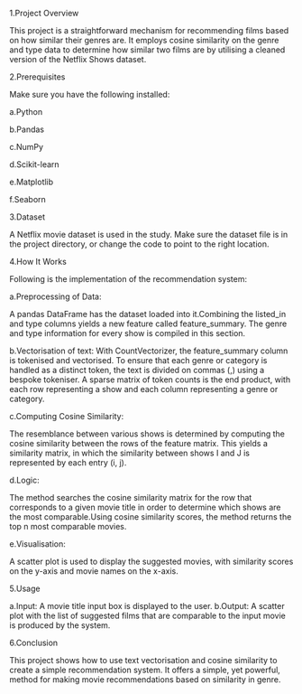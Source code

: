 1.Project Overview

This project is a straightforward mechanism for recommending films based on how similar their genres are. It employs cosine similarity on the genre and type data to determine how similar two films are by utilising a cleaned version of the Netflix Shows dataset.

2.Prerequisites

Make sure you have the following installed:

a.Python 

b.Pandas

c.NumPy

d.Scikit-learn

e.Matplotlib

f.Seaborn

3.Dataset

A Netflix movie dataset is used in the study. Make sure the dataset file is in the project directory, or change the code to point to the right location.


4.How It Works

Following is the implementation of the recommendation system:

a.Preprocessing of Data:

A pandas DataFrame has the dataset loaded into it.Combining the listed_in and type columns yields a new feature called feature_summary. The genre and type information for every show is compiled in this section.

b.Vectorisation of text:
With CountVectorizer, the feature_summary column is tokenised and vectorised. To ensure that each genre or category is handled as a distinct token, the text is divided on commas (,) using a bespoke tokeniser.
A sparse matrix of token counts is the end product, with each row representing a show and each column representing a genre or category.

c.Computing Cosine Similarity:

The resemblance between various shows is determined by computing the cosine similarity between the rows of the feature matrix. This yields a similarity matrix, in which the similarity between shows I and J is represented by each entry (i, j).

d.Logic:

The method searches the cosine similarity matrix for the row that corresponds to a given movie title in order to determine which shows are the most comparable.Using cosine similarity scores, the method returns the top n most comparable movies.

e.Visualisation:

A scatter plot is used to display the suggested movies, with similarity scores on the y-axis and movie names on the x-axis.

5.Usage

a.Input: A movie title input box is displayed to the user.
b.Output: A scatter plot with the list of suggested films that are comparable to the input movie is produced by the system.

6.Conclusion

This project shows how to use text vectorisation and cosine similarity to create a simple recommendation system. It offers a simple, yet powerful, method for making movie recommendations based on similarity in genre.





